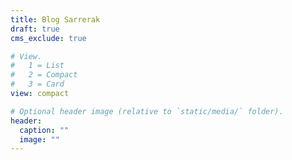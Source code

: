 ```yaml
---
title: Blog Sarrerak
draft: true
cms_exclude: true

# View.
#   1 = List
#   2 = Compact
#   3 = Card
view: compact

# Optional header image (relative to `static/media/` folder).
header:
  caption: ""
  image: ""
---
```

